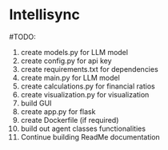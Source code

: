 # Intellisync

#TODO: 
1. create models.py for LLM model  
2. create config.py for api key
3. create requirements.txt for dependencies
4. create main.py for LLM model
5. create calculations.py for financial ratios
6. create visualization.py for visualization
7. build GUI
8. create app.py for flask
9. create Dockerfile (if required)
10. build out agent classes functionalities
11. Continue building ReadMe documentation
